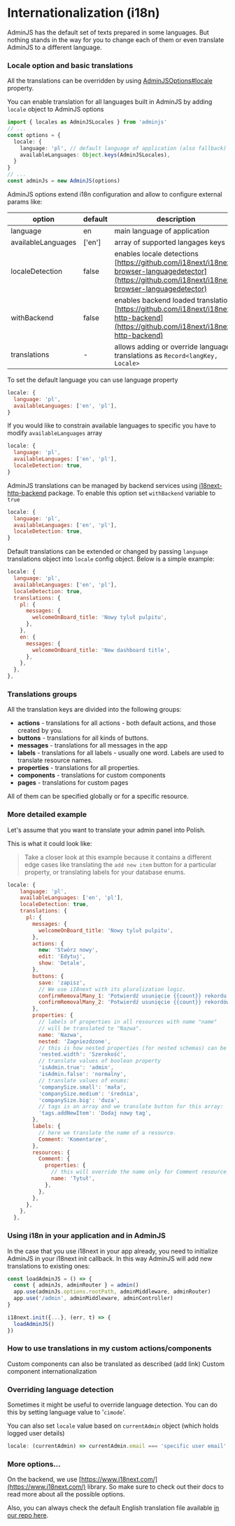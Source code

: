 # Internationalization (i18n)

AdminJS has the default set of texts prepared in some languages. But nothing stands in the way for you to change each of them or even translate AdminJS to a different language.

### Locale option and basic translations

All the translations can be overridden by using [AdminJSOptions#locale](https://adminjs.page.link/options-interface) property.

You can enable translation for all languages built in AdminJS by adding `locale` object to AdminJS options

```typescript
import { locales as AdminJSLocales } from 'adminjs'
// ...
const options = { 
  locale: { 
    language: 'pl', // default language of application (also fallback)
    availableLanguages: Object.keys(AdminJSLocales), 
  }
}
// ...
const adminJs = new AdminJS(options)
```

AdminJS options extend i18n configuration and allow to configure external params like:

| option             | default | description                                                                                                                                          |
| ------------------ | ------- | ---------------------------------------------------------------------------------------------------------------------------------------------------- |
| language           | en      |  main language of application                                                                                                                        |
| availableLanguages | \['en'] | array of supported langages keys                                                                                                                     |
| localeDetection    | false   | enables locale detections [https://github.com/i18next/i18next-browser-languagedetector](https://github.com/i18next/i18next-browser-languagedetector) |
| withBackend        | false   | enables backend loaded translations [https://github.com/i18next/i18next-http-backend](https://github.com/i18next/i18next-http-backend)               |
| translations       | -       | allows adding or override language translations as `Record<langKey, Locale>`                                                                         |

To set the default language you can use language property

```javascript
locale: { 
  language: 'pl', 
  availableLanguages: ['en', 'pl'], 
}
```

If you would like to constrain available languages to specific you have to modify `availableLanguages` array

```javascript
locale: { 
  language: 'pl', 
  availableLanguages: ['en', 'pl'], 
  localeDetection: true, 
}
```

AdminJS translations can be managed by backend services using [i18next-http-backend](https://github.com/i18next/i18next-http-backend) package. To enable this option set `withBackend` variable to `true`

```javascript
locale: { 
  language: 'pl', 
  availableLanguages: ['en', 'pl'], 
  localeDetection: true, 
}
```

Default translations can be extended or changed by passing `language` translations object into `locale` config object. Below is a simple example:

```javascript
locale: { 
  language: 'pl', 
  availableLanguages: ['en', 'pl'], 
  localeDetection: true, 
  translations: { 
    pl: { 
      messages: { 
        welcomeOnBoard_title: 'Nowy tyluł pulpitu', 
      }, 
    }, 
    en: { 
      messages: { 
        welcomeOnBoard_title: 'New dashboard title', 
      }, 
    }, 
  }, 
},
```

### Translations groups

All the translation keys are divided into the following groups:

* **actions** - translations for all actions - both default actions, and those created by you.&#x20;
* **buttons** - translations for all kinds of buttons.&#x20;
* **messages** - translations for all messages in the app&#x20;
* **labels** - translations for all labels - usually one word. Labels are used to translate resource names.&#x20;
* **properties** - translations for all properties.&#x20;
* **components** - translations for custom components&#x20;
* **pages** - translations for custom pages

All of them can be specified globally or for a specific resource.

### More detailed example

Let's assume that you want to translate your admin panel into Polish.

This is what it could look like:

> Take a closer look at this example because it contains a different edge cases like translating the `add new item` button for a particular property, or translating labels for your database enums.

```javascript
locale: {
    language: 'pl',
    availableLanguages: ['en', 'pl'],
    localeDetection: true,
    translations: {
      pl: {
        messages: {
          welcomeOnBoard_title: 'Nowy tyluł pulpitu',
        },
        actions: {
          new: 'Stwórz nowy',
          edit: 'Edytuj',
          show: 'Detale',
        },
        buttons: {
          save: 'zapisz',
          // We use i18next with its pluralization logic.
          confirmRemovalMany_1: 'Potwierdź usunięcie {{count}} rekordu',
          confirmRemovalMany_2: 'Potwierdź usunięcie {{count}} rekordów',
        },
        properties: {
          // labels of properties in all resources with name "name"
          // will be translated to "Nazwa".
          name: 'Nazwa',
          nested: 'Zagniezdzone',
          // this is how nested properties (for nested schemas) can be provided
          'nested.width': 'Szerokość',
          // translate values of boolean property
          'isAdmin.true': 'admin',
          'isAdmin.false': 'normalny',
          // translate values of enums:
          'companySize.small': 'mała',
          'companySize.medium': 'średnia',
          'companySize.big': 'duza',
          // tags is an array and we translate button for this array:
          'tags.addNewItem': 'Dodaj nowy tag',
        },
        labels: {
          // here we translate the name of a resource.
          Comment: 'Komentarze',
        },
        resources: {
          Comment: {
            properties: {
              // this will override the name only for Comment resource.
              name: 'Tytuł',
            },
          },
        },
      },
    },
  },
```

### Using i18n in your application and in AdminJS

In the case that you use i18next in your app already, you need to initialize AdminJS in your i18next init callback. In this way AdminJS will add new translations to existing ones:

```typescript
const loadAdminJS = () => {
  const { adminJs, adminRouter } = admin()
  app.use(adminJs.options.rootPath, adminMiddleware, adminRouter)
  app.use('/admin', adminMiddleware, adminController)
}

i18next.init({...}, (err, t) => {
  loadAdminJS()
})
```

### How to use translations in my custom actions/components

Custom components can also be translated as described (add link) Custom component internationalization

### Overriding language detection

Sometimes it might be useful to override language detection. You can do this by setting lang`u`age value to '`cimode`'.

You can also set `locale` value based on `currentAdmin` object (which holds logged user details)

```javascript
locale: (currentAdmin) => currentAdmin.email === 'specific user email' ? { language: 'cimode' } : locale
```

### More options...

On the backend, we use [https://www.i18next.com/](https://www.i18next.com/) library. So make sure to check out their docs to read more about all the possible options.

Also, you can always check the default English translation file available [in our repo here](https://github.com/SoftwareBrothers/adminjs/blob/v2.0/src/locale/en.ts).
